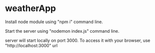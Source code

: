 # weatherApp

Install node module using "npm i" command line.

Start the server using "nodemon index.js" command line.

server will start locally on port 3000. To access it with your browser, use "http://localhost:3000" url
